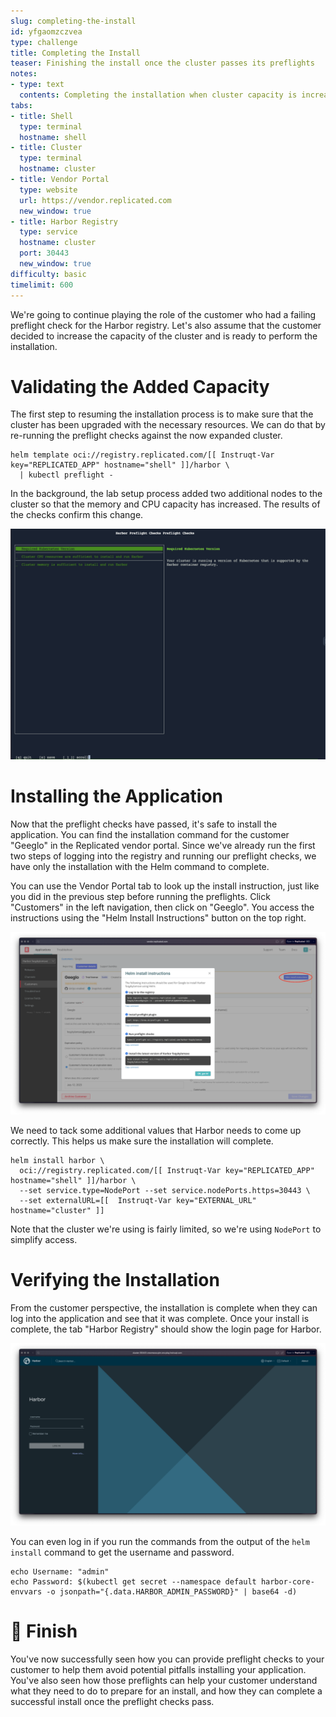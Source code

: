 ```yaml
---
slug: completing-the-install
id: yfgaomzczvea
type: challenge
title: Completing the Install
teaser: Finishing the install once the cluster passes its preflights
notes:
- type: text
  contents: Completing the installation when cluster capacity is increased
tabs:
- title: Shell
  type: terminal
  hostname: shell
- title: Cluster
  type: terminal
  hostname: cluster
- title: Vendor Portal
  type: website
  url: https://vendor.replicated.com
  new_window: true
- title: Harbor Registry
  type: service
  hostname: cluster
  port: 30443
  new_window: true
difficulty: basic
timelimit: 600
---
```


We're going to continue playing the role of the customer
who had a failing preflight check for the Harbor registry.
Let's also assume that the customer decided to increase
the capacity of the cluster and is ready to perform
the installation.

Validating the Added Capacity
=============================

The first step to resuming the installation process is
to make sure that the cluster has been upgraded with the
necessary resources. We can do that by re-running the
preflight checks against the now expanded cluster.

```
helm template oci://registry.replicated.com/[[ Instruqt-Var key="REPLICATED_APP" hostname="shell" ]]/harbor \
  | kubectl preflight -
```

In the background, the lab setup process added two
additional nodes to the cluster so that the memory
and CPU capacity has increased. The results of the
checks confirm this change.

![Customer Cluster is Ready for Install](../assets/customer-preflight-checks-after.png)

Installing the Application
==========================

Now that the preflight checks have passed, it's safe to
install the application. You can find the installation
command for the customer "Geeglo" in the Replicated
vendor portal. Since we've already run the first two
steps of logging into the registry and running our
preflight checks, we have only the installation
with the Helm command to complete.

You can use the Vendor Portal tab to look up the
install instruction, just like you did in the
previous step before running the preflights.
Click "Customers" in the left navigation, then
click on "Geeglo". You access the instructions
using the "Helm Install Instructions" button on
the top right.

![Customer Installation Commands](../assets/install-instructions.png)

We need to tack some additional values that Harbor
needs to come up correctly. This helps us make sure
the installation will complete.

```
helm install harbor \
  oci://registry.replicated.com/[[ Instruqt-Var key="REPLICATED_APP" hostname="shell" ]]/harbor \
  --set service.type=NodePort --set service.nodePorts.https=30443 \
  --set externalURL=[[  Instruqt-Var key="EXTERNAL_URL" hostname="cluster" ]]
```

Note that the cluster we're using is fairly limited, so
we're using `NodePort` to simplify access.

Verifying the Installation
==========================

From the customer perspective, the installation is
complete when they can log into the application and
see that it was complete. Once your install is complete,
the tab "Harbor Registry" should show the login page
for Harbor.

![Harbor Registry Login](../assets/harbor-login-page.png)

You can even log in if you run the commands from the
output of the `helm install` command to get the username
and password.

```
echo Username: "admin"
echo Password: $(kubectl get secret --namespace default harbor-core-envvars -o jsonpath="{.data.HARBOR_ADMIN_PASSWORD}" | base64 -d)
```

🏁 Finish
=========

You've now successfully seen how you can provide preflight
checks to your customer to help them avoid potential pitfalls
installing your application. You've also seen how those
preflights can help your customer understand what they need
to do to prepare for an install, and how they can complete
a successful install once the preflight checks pass.

